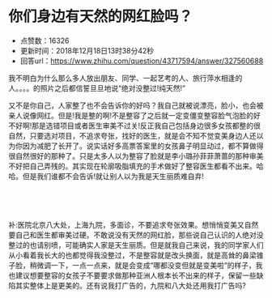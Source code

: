 # 你们身边有天然的网红脸吗？
- 点赞数：16326
- 更新时间：2018年12月18日13时38分42秒
- 回答url：https://www.zhihu.com/question/43717594/answer/327560688
<body>
 <p data-pid="mN2gChLD">我不明白为什么那么多人放出朋友、同学、一起艺考的人、旅行萍水相逢的人。。。。的照片之后都信誓旦旦地说“绝对没整过!纯天然!”</p>
 <p data-pid="NG7qeOlW">又不是你自己，人家整了也不会告诉你的好吗？我自己就被说漂亮，脸小，也会被亲人说像网红。但是!我是整的啊!不是整容了之后就一定变僵变整容脸气泡脸的好不好啊!那是选错项目或者医生审美不过关!反正我自己包括身边很多女孩都整的很自然，只要选对项目，不追求夸张，找好的医生，就是会不知不觉变美身边人还以为你因为减肥了长开了。说实话好多高票答案里的女孩鼻子明显动过，都不算做得很自然很好的那种了。只是太多人以为整容了脸就是李小璐孙菲菲萧蔷的那种审美不好把自己弄残的。其实现在轮廓吸脂填充的手术做好了整容医生都看不出来。哈哈。但是我们谁都不会告诉!就让别人以为我是天生丽质难自弃!</p>
 <p class="ztext-empty-paragraph"><br></p>
 <p class="ztext-empty-paragraph"><br></p>
 <p data-pid="LYnbi1ig">补:医院北京八大处，上海九院，多面诊，不要追求夸张效果。想悄悄变美又自然要自己和医生都审美过硬。不敢说没有天然的网红脸，那些说自己认识的人绝对没整过的也请别喷，可能确实人家是天生丽质。但是就我自己来说，我的同学家人们从小看着我长大的也都觉得我没整过，不是整容就是改头换面，就是高耸的鼻梁锥子脸，稍微调一下，一点一点来，就是会变成“哪都没变但就是变美啦”的样子，我也建议想要整容的女孩子不要要求做那种亚洲人根本长不出来的样子，保留一些缺陷其实整体上是更美的。还有说我打广告的，九院和八大处还用我打广告吗?</p>
</body>